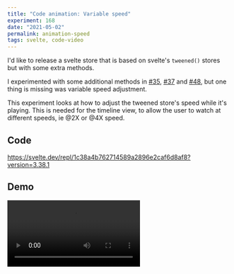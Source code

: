 ```yaml
---
title: "Code animation: Variable speed"
experiment: 168
date: "2021-05-02"
permalink: animation-speed
tags: svelte, code-video
---
```


I'd like to release a svelte store that is based on svelte's `tweened()` stores but with some extra methods.

I experimented with some additional methods in [#35](/posts/pausable-tween-store), [#37](/posts/reverse-tween) and [#48](/posts/restoring-easing-function), but one thing is missing was variable speed adjustment.

This experiment looks at how to adjust the tweened store's speed while it's playing. This is needed for the timeline view, to allow the user to watch at different speeds, ie @2X or @4X speed.

## Code

https://svelte.dev/repl/1c38a4b762714589a2896e2caf6d8af8?version=3.38.1

## Demo

<video controls src="https://res.cloudinary.com/dzwnkx0mk/video/upload/v1620004930/1000experiments.dev/animation-speed_dzsd6t.mp4"/>

